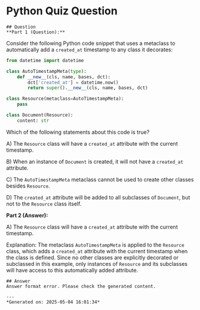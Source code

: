 # Python Quiz Question
    
    ## Question
    **Part 1 (Question):**

Consider the following Python code snippet that uses a metaclass to automatically add a `created_at` timestamp to any class it decorates:

```python
from datetime import datetime

class AutoTimestampMeta(type):
    def __new__(cls, name, bases, dct):
        dct['created_at'] = datetime.now()
        return super().__new__(cls, name, bases, dct)

class Resource(metaclass=AutoTimestampMeta):
    pass

class Document(Resource):
    content: str
```

Which of the following statements about this code is true?

A) The `Resource` class will have a `created_at` attribute with the current timestamp.

B) When an instance of `Document` is created, it will not have a `created_at` attribute.

C) The `AutoTimestampMeta` metaclass cannot be used to create other classes besides `Resource`.

D) The `created_at` attribute will be added to all subclasses of `Document`, but not to the `Resource` class itself.

**Part 2 (Answer):**

A) The `Resource` class will have a `created_at` attribute with the current timestamp.

Explanation: The metaclass `AutoTimestampMeta` is applied to the `Resource` class, which adds a `created_at` attribute with the current timestamp when the class is defined. Since no other classes are explicitly decorated or subclassed in this example, only instances of `Resource` and its subclasses will have access to this automatically added attribute.
    
    ## Answer
    Answer format error. Please check the generated content.
    
    ---
    *Generated on: 2025-05-04 16:01:34*
    